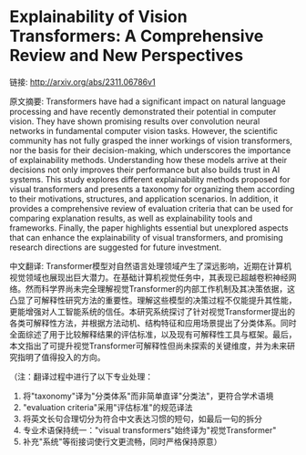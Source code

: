 # Explainability of Vision Transformers: A Comprehensive Review and New Perspectives

链接: http://arxiv.org/abs/2311.06786v1

原文摘要:
Transformers have had a significant impact on natural language processing and
have recently demonstrated their potential in computer vision. They have shown
promising results over convolution neural networks in fundamental computer
vision tasks. However, the scientific community has not fully grasped the inner
workings of vision transformers, nor the basis for their decision-making, which
underscores the importance of explainability methods. Understanding how these
models arrive at their decisions not only improves their performance but also
builds trust in AI systems. This study explores different explainability
methods proposed for visual transformers and presents a taxonomy for organizing
them according to their motivations, structures, and application scenarios. In
addition, it provides a comprehensive review of evaluation criteria that can be
used for comparing explanation results, as well as explainability tools and
frameworks. Finally, the paper highlights essential but unexplored aspects that
can enhance the explainability of visual transformers, and promising research
directions are suggested for future investment.

中文翻译:
Transformer模型对自然语言处理领域产生了深远影响，近期在计算机视觉领域也展现出巨大潜力。在基础计算机视觉任务中，其表现已超越卷积神经网络。然而科学界尚未完全理解视觉Transformer的内部工作机制及其决策依据，这凸显了可解释性研究方法的重要性。理解这些模型的决策过程不仅能提升其性能，更能增强对人工智能系统的信任。本研究系统探讨了针对视觉Transformer提出的各类可解释性方法，并根据方法动机、结构特征和应用场景提出了分类体系。同时全面综述了用于比较解释结果的评估标准，以及现有可解释性工具与框架。最后，本文指出了可提升视觉Transformer可解释性但尚未探索的关键维度，并为未来研究指明了值得投入的方向。  

（注：翻译过程中进行了以下专业处理：
1. 将"taxonomy"译为"分类体系"而非简单直译"分类法"，更符合学术语境
2. "evaluation criteria"采用"评估标准"的规范译法
3. 将英文长句合理切分为符合中文表达习惯的短句，如最后一句的拆分
4. 专业术语保持统一："visual transformers"始终译为"视觉Transformer"
5. 补充"系统"等衔接词使行文更流畅，同时严格保持原意）
